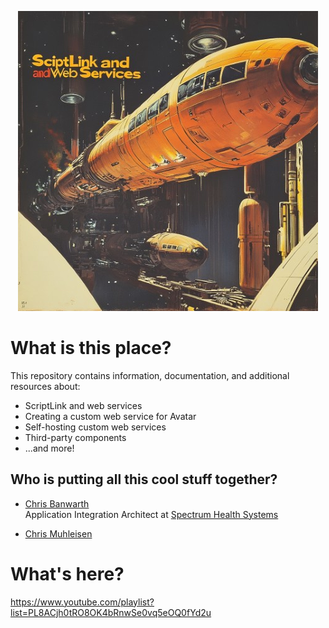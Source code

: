 <!-- u240613 -->

<div align="center">

  ![logo](./.github/images/logos/ScriptLinkAndWebServices_README.jpeg)

</div>

# What is this place?

This repository contains information, documentation, and additional resources about:

* ScriptLink and web services
* Creating a custom web service for Avatar
* Self-hosting custom web services
* Third-party components
* ...and more!

## Who is putting all this cool stuff together?

* [Chris Banwarth](https://github.com/APrettyCoolProgram)  
  Application Integration Architect at [Spectrum Health Systems](https://www.spectrumhealthsystems.org/)

* [Chris Muhleisen](URL)

# What's here?

https://www.youtube.com/playlist?list=PL8ACjh0tRO8OK4bRnwSe0vq5eOQ0fYd2u
